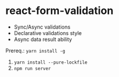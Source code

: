 # react-form-validation

- Sync/Async validations
- Declarative validations style
- Async data result ability

Prereq.:
`yarn install -g`

1. `yarn install --pure-lockfile`
2. `npm run server`


